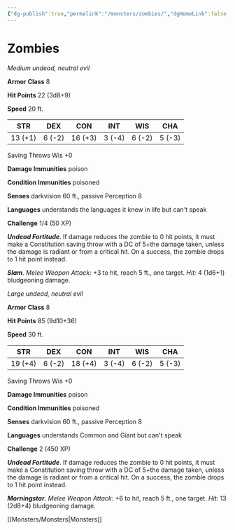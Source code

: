 ```yaml
---
{"dg-publish":true,"permalink":"/monsters/zombies/","dgHomeLink":false,"dgPassFrontmatter":true}
---
```



# Zombies


*Medium undead, neutral evil*

**Armor Class** 8

**Hit Points** 22 (3d8+9)

**Speed** 20 ft.

| STR     | DEX    | CON     | INT    | WIS    | CHA    |
|---------|--------|---------|--------|--------|--------|
| 13 (+1) | 6 (-2) | 16 (+3) | 3 (-4) | 6 (-2) | 5 (-3) |

Saving Throws Wis +0

**Damage Immunities** poison

**Condition Immunities** poisoned

**Senses** darkvision 60 ft., passive Perception 8

**Languages** understands the languages it knew in life but can't speak

**Challenge** 1/4 (50 XP)

***Undead Fortitude***. If damage reduces the zombie to 0 hit points, it must make a Constitution saving throw with a DC of 5+the damage taken, unless the damage is radiant or from a critical hit. On a success, the zombie drops to 1 hit point instead.


***Slam***. *Melee Weapon Attack:* +3 to hit, reach 5 ft., one target. *Hit:* 4 (1d6+1) bludgeoning damage.


*Large undead, neutral evil*

**Armor Class** 8

**Hit Points** 85 (9d10+36)

**Speed** 30 ft.

| STR     | DEX    | CON     | INT    | WIS    | CHA    |
|---------|--------|---------|--------|--------|--------|
| 19 (+4) | 6 (-2) | 18 (+4) | 3 (-4) | 6 (-2) | 5 (-3) |

Saving Throws Wis +0

**Damage Immunities** poison

**Condition Immunities** poisoned

**Senses** darkvision 60 ft., passive Perception 8

**Languages** understands Common and Giant but can't speak

**Challenge** 2 (450 XP)

***Undead Fortitude***. If damage reduces the zombie to 0 hit points, it must make a Constitution saving throw with a DC of 5+the damage taken, unless the damage is radiant or from a critical hit. On a success, the zombie drops to 1 hit point instead.


***Morningstar***. *Melee Weapon Attack:* +6 to hit, reach 5 ft., one target. *Hit:* 13 (2d8+4) bludgeoning damage.



[[Monsters/Monsters|Monsters]]
